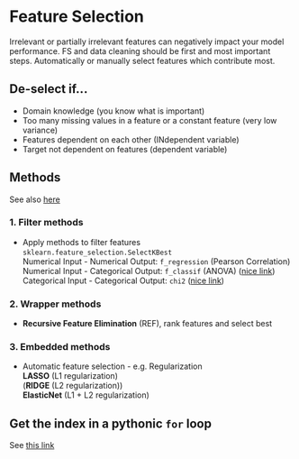 # Feature Selection
Irrelevant or partially irrelevant features can negatively impact your model performance.
FS and data cleaning should be first and most important steps.
Automatically or manually select features which contribute most.

## De-select if... 
* Domain knowledge (you know what is important)
* Too many missing values in a feature or a constant feature (very low variance)
* Features dependent on each other (INdependent variable)
* Target not dependent on features (dependent variable)

## Methods
See also [here](https://machinelearningmastery.com/feature-selection-with-real-and-categorical-data/)
### 1. Filter methods    
* Apply methods to filter features    
    ```sklearn.feature_selection.SelectKBest```    
    Numerical Input - Numerical Output: `f_regression`     (Pearson Correlation)       
    Numerical Input - Categorical Output: `f_classif` (ANOVA) ([nice link](https://towardsdatascience.com/anova-for-feature-selection-in-machine-learning-d9305e228476))   
    Categorical Input - Categorical Output: `chi2` ([nice link](https://towardsdatascience.com/chi-square-test-for-feature-selection-in-machine-learning-206b1f0b8223))
### 2. Wrapper methods
* **Recursive Feature Elimination** (REF), rank features and select best
### 3. Embedded methods
* Automatic feature selection - e.g. Regularization    
    **LASSO** (L1 regularization)    
    (**RIDGE** (L2 regularization))   
    **ElasticNet** (L1 + L2 regularization)

## Get the index in a pythonic `for` loop
See [this link](https://dev.to/wangonya/when-to-use-python-s-enumerate-instead-of-range-in-loops-3e03)